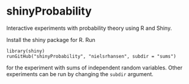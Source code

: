shinyProbability
================

Interactive experiments with probability theory using R and Shiny.

Install the shiny package for R. Run

```
library(shiny)
runGitHub("shinyProbability", "nielsrhansen", subdir = "sums")
```

for the experiment with sums of independent random variables. Other experiments 
can be run by changing the `subdir` argument. 